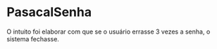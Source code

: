 # PasacalSenha

O intuito foi elaborar com que se o usuário errasse 3 vezes a senha, o sistema fechasse.
